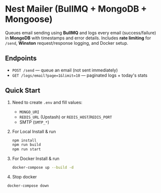# Nest Mailer (BullMQ + MongoDB + Mongoose)

Queues email sending using **BullMQ** and logs every email (success/failure) in **MongoDB** with timestamps and error details. Includes **rate limiting** for `/send`, **Winston** request/response logging, and Docker setup.

## Endpoints
- `POST /send` — queue an email (not sent immediately)
- `GET /logs/email?page=1&limit=10` — paginated logs + today's stats

## Quick Start
1. Need to create `.env` and fill values:
   - `MONGO_URI`
   - `REDIS_URL` (Upstash) or `REDIS_HOST`/`REDIS_PORT`
   - SMTP (`SMTP_*`)
     
2. For Local Install & run
   ```bash
   npm install
   npm run build
   npm run start
   
3. For Docker Install & run
   ```bash
   docker-compose up --build -d

4. Stop docker
```bash
 docker-compose down

